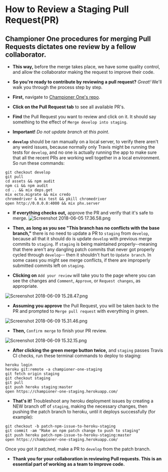 # How to Review a Staging Pull Request(PR)
## Championer One procedures for merging Pull Requests dictates one review by a fellow collaborator.
  * **This way,** before the merge takes place, we have some quality control, and allow the collaborator making the request to improve their code.

  * **So you're ready to contribute by reviewing a pull request?** *Great!* We'll walk you through the process step by step.

  * **First,** navigate to  [Championer One's repo](https://github.com/championer-org/championer_one).

  * **Click on the Pull Request tab** to see all available PR's.

  * **Find** the Pull Request you want to review and click on it. It should say something to the effect of `Merge develop into staging`.

  * **Important!** _Do not update branch at this point_.
  
  * **`develop`** should be ran manually on a local server, to verify there aren't any weird issues, because normally only Travis might be running the tests for `develop`, and no one is actually running the app to make sure that all the recent PRs are working well together in a local environment. 
So run these commands:
```
git checkout develop
git pull
cd assets && npm audit
npm ci && npm audit
cd .. && mix deps.get
mix ecto.migrate && mix credo
chromedriver & mix test && pkill chromedriver
open http://0.0.0.0:4000 && mix phx.server
```
 * **If everything checks out,** approve the PR and verify that it's safe to merge. 
 ![Screenshot 2018-06-05 17.36.58.png](https://waffleio-direct-uploads-production.s3.amazonaws.com/uploads/57e387b76082a50f00d31003/125516c66e82c728ace21e0d46db978826878dba87e6ab03f60da1cc6416713e7951e37a27cbb07ef1172343434d0eee1e020a17b8eb8339a3e43c71895f58ead0695926cf6911acb08b17b606ba20de5d99a4fedb1294b7607caddecd5d340c041083fe5831a19f43cf5ef049e24f55b65e.png) 
  
 * **Then, as long as you see "This branch has no conflicts with the base branch,"** there is no need to update a PR to `staging` from `develop`, because all that it should do is update  `develop` with previous merge commits to `staging`. If `staging` is being maintained properly--meaning that there aren't any dangling patch commits that never got properly cycled through `develop`-- then it shouldn't hurt to `Update branch`. In some cases you might see merge conflicts, if there are improperly submitted commits left on `staging`.  

  * **Clicking on** `Add your review` will take you to the page where you can see the changes and `Comment`, `Approve`, or `Request changes`, as appropriate.

  ![Screenshot 2018-06-09 15.28.47.png](https://waffleio-direct-uploads-production.s3.amazonaws.com/uploads/57e387b76082a50f00d31003/125516c66e82c728ace21e0d46db978826878dba87e6ab03f60da1cc6416713e795de37a25cbb170f1162c43434d0eee1e020a17b8eb8339a3e43c71895f58ead0695926cf6911acb08b17b606ba20de5d99a4fedb1294b7607caddecd5d340c041183fe5837a89c43ca59f64be84c57b65e.png)

  * **Assuming you approve** the Pull Request, you will be taken back to the PR and prompted to `Merge pull request` with everything in green.

  ![Screenshot 2018-06-09 15.31.46.png](https://waffleio-direct-uploads-production.s3.amazonaws.com/uploads/57e387b76082a50f00d31003/125516c66e82c728ace21e0d46db978826878dba87e6ab03f60da1cc6416713e795de37a25cbb079f1162d43434d0eee1e020a17b8eb8339a3e43c71895f58ead0695926cf6911acb08b17b606ba20de5d99a4fedb1294b7607caddecd5d340c041083fe5837a89c43ca59f64ae14450b65e.png)

  * **Then,** `Confirm merge` to finish your PR review.

  ![Screenshot 2018-06-09 15.32.15.png](https://waffleio-direct-uploads-production.s3.amazonaws.com/uploads/57e387b76082a50f00d31003/125516c66e82c728ace21e0d46db978826878dba87e6ab03f60da1cc6416713e795de37a25cbb07af1132e43434d0eee1e020a17b8eb8339a3e43c71895f58ead0695926cf6911acb08b17b606ba20de5d99a4fedb1294b7607caddecd5d340c041183fe5837a89c43ca59f64be84a51b65e.png)
  
  * **After clicking the green merge button twice,**  and `staging` passes Travis CI checks, run these terminal commands to deploy to staging:
```
heroku login
heroku git:remote -a championer-one-staging
git fetch origin staging
git checkout staging
git pull
git push heroku staging:master
open https://championer-one-staging.herokuapp.com/
```
  * **That's it!** Troubleshoot any heroku deployment issues by creating a NEW branch off of `staging`, making the necessary changes, then pushing the patch branch to heroku, until it deploys successfully (for example):
```
git checkout -b patch-npm-issue-to-heroku-staging
git commit -am "Make an npm patch change to push to staging" 
git push heroku patch-npm-issue-to-heroku-staging:master
open https://championer-one-staging.herokuapp.com/
```

Once you got it patched, make a PR to `develop` from the patch branch.

  * **Thank you for your collaboration in reviewing Pull requests. This is an essential part of working as a team to improve code.**
